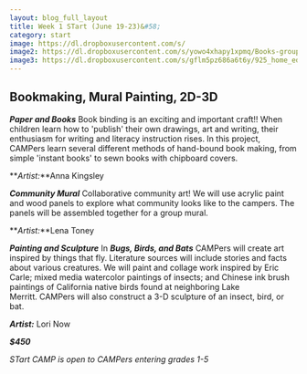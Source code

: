```yaml
---
layout: blog_full_layout
title: Week 1 STart (June 19-23)&#58; 
category: start
image: https://dl.dropboxusercontent.com/s/
image2: https://dl.dropboxusercontent.com/s/yowo4xhapy1xpmq/Books-grouped-1-1.jpg?dl=0
image3: https://dl.dropboxusercontent.com/s/gflm5pz686a6t6y/925_home_eden.jpg?dl=0
---
```


## Bookmaking, Mural Painting, 2D-3D

**_Paper and Books_**
Book binding is an exciting and important craft!! When children learn how to 'publish' their own drawings, art and writing, their enthusiasm for writing and literacy instruction rises. In this project, CAMPers learn several different methods of hand-bound book making, from simple 'instant books' to sewn books with chipboard covers. 

**_Artist:_**Anna Kingsley


**_Community Mural_**
Collaborative community art! We will use acrylic paint and wood panels to explore what community looks like to the campers. The panels will be assembled together for a group mural.

**_Artist:_**Lena Toney


**_Painting and Sculpture_**
In **_Bugs, Birds, and Bats_** CAMPers will create art inspired by things that fly. Literature sources will include stories and facts about various creatures. We will paint and collage work inspired by Eric Carle; mixed media watercolor paintings of insects; and Chinese ink brush paintings of California native birds found at neighboring Lake Merritt. CAMPers will also construct a 3-D sculpture of an insect, bird, or bat.


**_Artist:_** Lori Now

**_$450_**

*STart CAMP is open to CAMPers entering grades 1-5*
